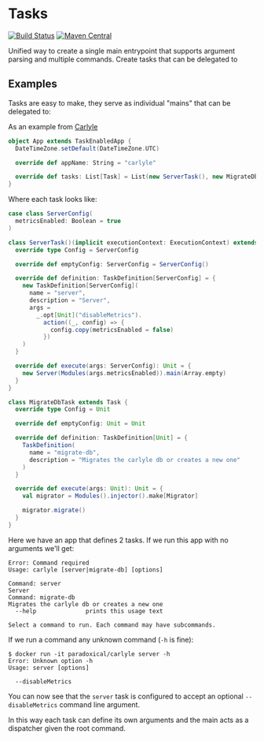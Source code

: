 Tasks
===
[![Build Status](https://travis-ci.org/paradoxical-io/tasks.svg?branch=master)](https://travis-ci.org/paradoxical-io/tasks)
[![Maven Central](https://img.shields.io/maven-central/v/io.paradoxical/tasks_2.12.svg)](http://search.maven.org/#search%7Cga%7C1%7Ca%3A%22tasks_2.12t%22)

Unified way to create a single main entrypoint that supports
argument parsing and multiple commands.  Create tasks 
that can be delegated to 

## Examples

Tasks are easy to make, they serve as individual "mains" that can be delegated to:

As an example from [Carlyle](https://github.com/paradoxical-io/carlyle)

```scala
object App extends TaskEnabledApp {
  DateTimeZone.setDefault(DateTimeZone.UTC)

  override def appName: String = "carlyle"

  override def tasks: List[Task] = List(new ServerTask(), new MigrateDbTask)
}
```

Where each task looks like:

```scala
case class ServerConfig(
  metricsEnabled: Boolean = true
)

class ServerTask()(implicit executionContext: ExecutionContext) extends Task {
  override type Config = ServerConfig

  override def emptyConfig: ServerConfig = ServerConfig()

  override def definition: TaskDefinition[ServerConfig] = {
    new TaskDefinition[ServerConfig](
      name = "server",
      description = "Server",
      args =
        _.opt[Unit]("disableMetrics").
          action((_, config) => {
            config.copy(metricsEnabled = false)
          })
    )
  }

  override def execute(args: ServerConfig): Unit = {
    new Server(Modules(args.metricsEnabled)).main(Array.empty)
  }
}
```

```scala
class MigrateDbTask extends Task {
  override type Config = Unit

  override def emptyConfig: Unit = Unit

  override def definition: TaskDefinition[Unit] = {
    TaskDefinition(
      name = "migrate-db",
      description = "Migrates the carlyle db or creates a new one"
    )
  }

  override def execute(args: Unit): Unit = {
    val migrator = Modules().injector().make[Migrator]

    migrator.migrate()
  }
}
```

Here we have an app that defines 2 tasks. If we run this app with no arguments we'll get:

```
Error: Command required
Usage: carlyle [server|migrate-db] [options]

Command: server
Server
Command: migrate-db
Migrates the carlyle db or creates a new one
  --help              prints this usage text

Select a command to run. Each command may have subcommands.
```

If we run a command any unknown command (`-h` is fine):

```
$ docker run -it paradoxical/carlyle server -h
Error: Unknown option -h
Usage: server [options]

  --disableMetrics
```

You can now see that the `server` task is configured to accept an optional `--disableMetrics` command line argument.

In this way each task can define its own arguments and the main acts as a dispatcher given the root command.  


